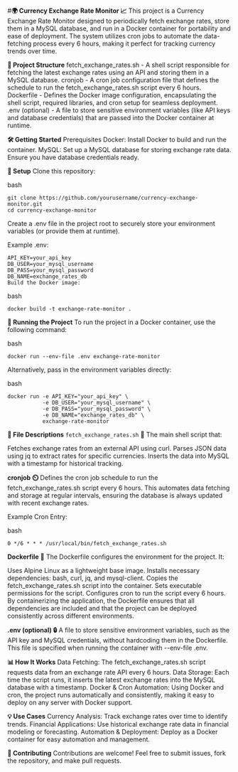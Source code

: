 #**🌍 Currency Exchange Rate Monitor 📈**
This project is a Currency Exchange Rate Monitor designed to periodically fetch exchange rates, store them in a MySQL database, and run in a Docker container for portability and ease of deployment. The system utilizes cron jobs to automate the data-fetching process every 6 hours, making it perfect for tracking currency trends over time.

**📁 Project Structure**
fetch_exchange_rates.sh - A shell script responsible for fetching the latest exchange rates using an API and storing them in a MySQL database.
cronjob - A cron job configuration file that defines the schedule to run the fetch_exchange_rates.sh script every 6 hours.
Dockerfile - Defines the Docker image configuration, encapsulating the shell script, required libraries, and cron setup for seamless deployment.
.env (optional) - A file to store sensitive environment variables (like API keys and database credentials) that are passed into the Docker container at runtime.

**🛠️ Getting Started**
Prerequisites
Docker: Install Docker to build and run the container.
MySQL: Set up a MySQL database for storing exchange rate data. Ensure you have database credentials ready.

**🧾 Setup**
Clone this repository:

bash
```
git clone https://github.com/yourusername/currency-exchange-monitor.git
cd currency-exchange-monitor
```

Create a .env file in the project root to securely store your environment variables (or provide them at runtime).

Example .env:
```
API_KEY=your_api_key
DB_USER=your_mysql_username
DB_PASS=your_mysql_password
DB_NAME=exchange_rates_db
Build the Docker image:
```

bash
```
docker build -t exchange-rate-monitor .
```

**🚀 Running the Project**
To run the project in a Docker container, use the following command:

bash
```
docker run --env-file .env exchange-rate-monitor
```
Alternatively, pass in the environment variables directly:

bash
```
docker run -e API_KEY="your_api_key" \
           -e DB_USER="your_mysql_username" \
           -e DB_PASS="your_mysql_password" \
           -e DB_NAME="exchange_rates_db" \
           exchange-rate-monitor
```

**📝 File Descriptions**
`fetch_exchange_rates.sh` 📜
The main shell script that:

Fetches exchange rates from an external API using curl.
Parses JSON data using jq to extract rates for specific currencies.
Inserts the data into MySQL with a timestamp for historical tracking.

**cronjob ⏲️**
Defines the cron job schedule to run the fetch_exchange_rates.sh script every 6 hours. This automates data fetching and storage at regular intervals, ensuring the database is always updated with recent exchange rates.

Example Cron Entry:

bash
```
0 */6 * * * /usr/local/bin/fetch_exchange_rates.sh
```

**Dockerfile 🐳**
The Dockerfile configures the environment for the project. It:

Uses Alpine Linux as a lightweight base image.
Installs necessary dependencies: bash, curl, jq, and mysql-client.
Copies the fetch_exchange_rates.sh script into the container.
Sets executable permissions for the script.
Configures cron to run the script every 6 hours.
By containerizing the application, the Dockerfile ensures that all dependencies are included and that the project can be deployed consistently across different environments.

**.env (optional) 🔒**
A file to store sensitive environment variables, such as the API key and MySQL credentials, without hardcoding them in the Dockerfile. This file is specified when running the container with --env-file .env.

**📊 How It Works**
Data Fetching: The fetch_exchange_rates.sh script requests data from an exchange rate API every 6 hours.
Data Storage: Each time the script runs, it inserts the latest exchange rates into the MySQL database with a timestamp.
Docker & Cron Automation: Using Docker and cron, the project runs automatically and consistently, making it easy to deploy on any server with Docker support.

**💡 Use Cases**
Currency Analysis: Track exchange rates over time to identify trends.
Financial Applications: Use historical exchange rate data in financial modeling or forecasting.
Automation & Deployment: Deploy as a Docker container for easy automation and management.

**🤝 Contributing**
Contributions are welcome! Feel free to submit issues, fork the repository, and make pull requests.
